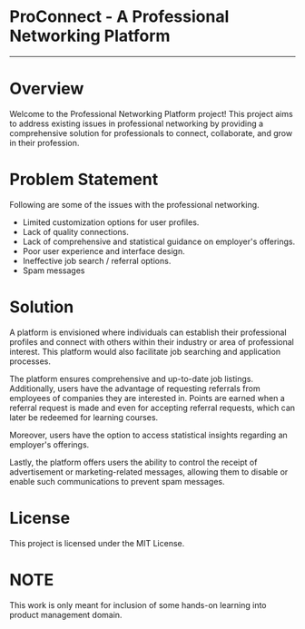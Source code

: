 # ProConnect - A Professional Networking Platform
-------------------------------------------------------

# Overview
Welcome to the Professional Networking Platform project! This project aims to address existing issues in professional networking by providing a comprehensive solution for professionals to connect, collaborate, and grow in their profession.

# Problem Statement
Following are some of the issues with the professional networking.

- Limited customization options for user profiles.
- Lack of quality connections.
- Lack of comprehensive and statistical guidance on employer's offerings.
- Poor user experience and interface design.
- Ineffective job search / referral options.
- Spam messages

# Solution
A platform is envisioned where individuals can establish their professional profiles and connect with others within their industry or area of professional interest. This platform would also facilitate job searching and application processes.

The platform ensures comprehensive and up-to-date job listings. Additionally, users have the advantage of requesting referrals from employees of companies they are interested in. Points are earned when a referral request is made and even for accepting referral requests, which can later be redeemed for learning courses.

Moreover, users have the option to access statistical insights regarding an employer's offerings.

Lastly, the platform offers users the ability to control the receipt of advertisement or marketing-related messages, allowing them to disable or enable such communications to prevent spam messages.

# License
This project is licensed under the MIT License.

# NOTE
This work is only meant for inclusion of some hands-on learning into product management domain.


